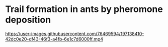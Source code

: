# Trail formation in ants by pheromone deposition

https://user-images.githubusercontent.com/76469594/197138410-42dc0e20-df43-46f3-a4fb-6e1c7d6000ff.mp4

